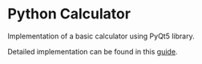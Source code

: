 # Python Calculator

Implementation of a basic calculator using PyQt5 library.

Detailed implementation can be found in this [guide][1].

   [1]: <https://realpython.com/python-pyqt-gui-calculator/>
   